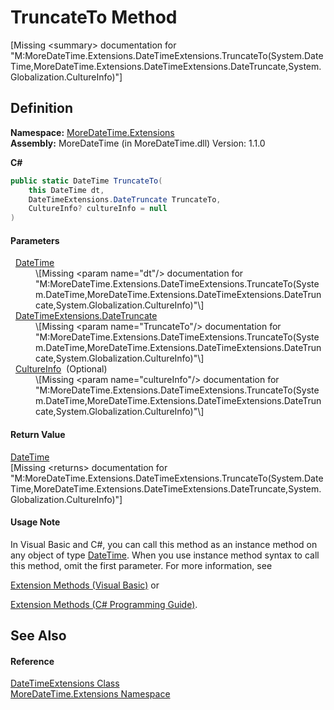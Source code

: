 # TruncateTo Method


\[Missing &lt;summary&gt; documentation for "M:MoreDateTime.Extensions.DateTimeExtensions.TruncateTo(System.DateTime,MoreDateTime.Extensions.DateTimeExtensions.DateTruncate,System.Globalization.CultureInfo)"\]



## Definition
**Namespace:** <a href="N_MoreDateTime_Extensions">MoreDateTime.Extensions</a>  
**Assembly:** MoreDateTime (in MoreDateTime.dll) Version: 1.1.0

**C#**
``` C#
public static DateTime TruncateTo(
	this DateTime dt,
	DateTimeExtensions.DateTruncate TruncateTo,
	CultureInfo? cultureInfo = null
)
```



#### Parameters
<dl><dt>  <a href="https://learn.microsoft.com/dotnet/api/system.datetime" target="_blank" rel="noopener noreferrer">DateTime</a></dt><dd>\[Missing &lt;param name="dt"/&gt; documentation for "M:MoreDateTime.Extensions.DateTimeExtensions.TruncateTo(System.DateTime,MoreDateTime.Extensions.DateTimeExtensions.DateTruncate,System.Globalization.CultureInfo)"\]</dd><dt>  <a href="T_MoreDateTime_Extensions_DateTimeExtensions_DateTruncate">DateTimeExtensions.DateTruncate</a></dt><dd>\[Missing &lt;param name="TruncateTo"/&gt; documentation for "M:MoreDateTime.Extensions.DateTimeExtensions.TruncateTo(System.DateTime,MoreDateTime.Extensions.DateTimeExtensions.DateTruncate,System.Globalization.CultureInfo)"\]</dd><dt>  <a href="https://learn.microsoft.com/dotnet/api/system.globalization.cultureinfo" target="_blank" rel="noopener noreferrer">CultureInfo</a>  (Optional)</dt><dd>\[Missing &lt;param name="cultureInfo"/&gt; documentation for "M:MoreDateTime.Extensions.DateTimeExtensions.TruncateTo(System.DateTime,MoreDateTime.Extensions.DateTimeExtensions.DateTruncate,System.Globalization.CultureInfo)"\]</dd></dl>

#### Return Value
<a href="https://learn.microsoft.com/dotnet/api/system.datetime" target="_blank" rel="noopener noreferrer">DateTime</a>  
\[Missing &lt;returns&gt; documentation for "M:MoreDateTime.Extensions.DateTimeExtensions.TruncateTo(System.DateTime,MoreDateTime.Extensions.DateTimeExtensions.DateTruncate,System.Globalization.CultureInfo)"\]

#### Usage Note
In Visual Basic and C#, you can call this method as an instance method on any object of type <a href="https://learn.microsoft.com/dotnet/api/system.datetime" target="_blank" rel="noopener noreferrer">DateTime</a>. When you use instance method syntax to call this method, omit the first parameter. For more information, see <a href="https://docs.microsoft.com/dotnet/visual-basic/programming-guide/language-features/procedures/extension-methods" target="_blank" rel="noopener noreferrer">

Extension Methods (Visual Basic)</a> or <a href="https://docs.microsoft.com/dotnet/csharp/programming-guide/classes-and-structs/extension-methods" target="_blank" rel="noopener noreferrer">

Extension Methods (C# Programming Guide)</a>.

## See Also


#### Reference
<a href="T_MoreDateTime_Extensions_DateTimeExtensions">DateTimeExtensions Class</a>  
<a href="N_MoreDateTime_Extensions">MoreDateTime.Extensions Namespace</a>  
